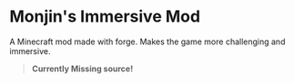 # Monjin's Immersive Mod
A Minecraft mod made with forge. Makes the game more challenging and immersive.

> **Currently Missing source!**
